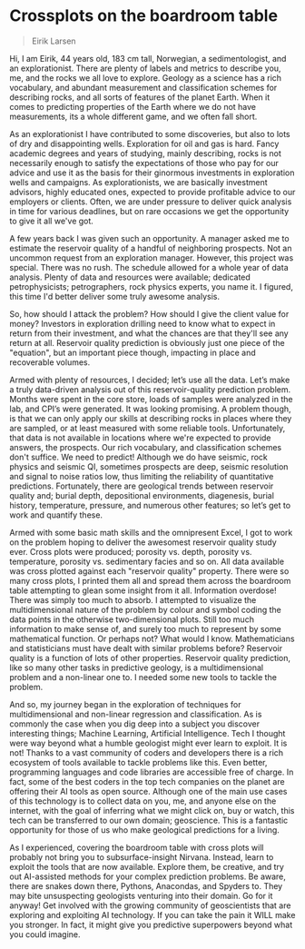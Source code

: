 # Crossplots on the boardroom table

> Eirik Larsen

Hi, I am Eirik, 44 years old, 183 cm tall, Norwegian, a sedimentologist, and an explorationist. There are plenty of labels and metrics to describe you, me, and the rocks we all love to explore. Geology as a science has a rich vocabulary, and abundant measurement and classification schemes for describing rocks, and all sorts of features of the planet Earth. When it comes to predicting properties of the Earth where we do not have measurements, its a whole different game, and we often fall short.

As an explorationist I have contributed to some discoveries, but also to lots of dry and disappointing wells. Exploration for oil and gas is hard. Fancy academic degrees and years of studying, mainly describing, rocks is not necessarily enough to satisfy the expectations of those who pay for our advice and use it as the basis for their ginormous investments in exploration wells and campaigns. As explorationists, we are basically investment advisors, highly educated ones, expected to provide profitable advice to our employers or clients. Often, we are under pressure to deliver quick analysis in time for various deadlines, but on rare occasions we get the opportunity to give it all we've got.
 
A few years back I was given such an opportunity. A manager asked me to estimate the reservoir quality of a handful of neighboring prospects. Not an uncommon request from an exploration manager. However, this project was special. There was no rush. The schedule allowed for a whole year of data analysis. Plenty of data and resources were available; dedicated petrophysicists; petrographers, rock physics experts, you name it. I figured, this time I'd better deliver some truly awesome analysis.

So, how should I attack the problem? How should I give the client value for money? Investors in exploration drilling need to know what to expect in return from their investment, and what the chances are that they'll see any return at all. Reservoir quality prediction is obviously just one piece of the "equation", but an important piece though, impacting in place and recoverable volumes.
 
Armed with plenty of resources, I decided; let’s use all the data. Let’s make a truly data-driven analysis out of this reservoir-quality prediction problem. Months were spent in the core store, loads of samples were analyzed in the lab, and CPI’s were generated. It was looking promising. A problem though, is that we can only apply our skills at describing rocks in places where they are sampled, or at least measured with some reliable tools. Unfortunately, that data is not available in locations where we're expected to provide answers, the prospects. Our rich vocabulary, and classification schemes don't suffice. We need to predict! Although we do have seismic, rock physics and seismic QI, sometimes prospects are deep, seismic resolution and signal to noise ratios low, thus limiting the reliability of quantitative predictions. Fortunately, there are geological trends between reservoir quality and; burial depth, depositional environments, diagenesis, burial history, temperature, pressure, and numerous other features; so let’s get to work and quantify these.
 
Armed with some basic math skills and the omnipresent Excel, I got to work on the problem hoping to deliver the awesomest reservoir quality study ever. Cross plots were produced; porosity vs. depth, porosity vs. temperature, porosity vs. sedimentary facies and so on. All data available was cross plotted against each "reservoir quality" property. There were so many cross plots, I printed them all and spread them across the boardroom table attempting to glean some insight from it all. Information overdose! There was simply too much to absorb. I attempted to visualize the multidimensional nature of the problem by colour and symbol coding the data points in the otherwise two-dimensional plots. Still too much information to make sense of, and surely too much to represent by some mathematical function. Or perhaps not? What would I know. Mathematicians and statisticians must have dealt with similar problems before? Reservoir quality is a function of lots of other properties. Reservoir quality prediction, like so many other tasks in predictive geology, is a multidimensional problem and a non-linear one to. I needed some new tools to tackle the problem.
 
And so, my journey began in the exploration of techniques for multidimensional and non-linear regression and classification. As is commonly the case when you dig deep into a subject you discover interesting things; Machine Learning, Artificial Intelligence. Tech I thought were way beyond what a humble geologist might ever learn to exploit. It is not! Thanks to a vast community of coders and developers there is a rich ecosystem of tools available to tackle problems like this. Even better, programming languages and code libraries are accessible free of charge. In fact, some of the best coders in the top tech companies on the planet are offering their AI tools as open source. Although one of the main use cases of this technology is to collect data on you, me, and anyone else on the internet, with the goal of inferring what we might click on, buy or watch, this tech can be transferred to our own domain; geoscience. This is a fantastic opportunity for those of us who make geological predictions for a living. 

As I experienced, covering the boardroom table with cross plots will probably not bring you to subsurface-insight Nirvana. Instead, learn to exploit the tools that are now available. Explore them, be creative, and try out AI-assisted methods for your complex prediction problems. Be aware, there are snakes down there, Pythons, Anacondas, and Spyders to. They may bite unsuspecting geologists venturing into their domain. Go for it anyway! Get involved with the growing community of geoscientists that are exploring and exploiting AI technology. If you can take the pain it WILL make you stronger. In fact, it might give you predictive superpowers beyond what you could imagine.
